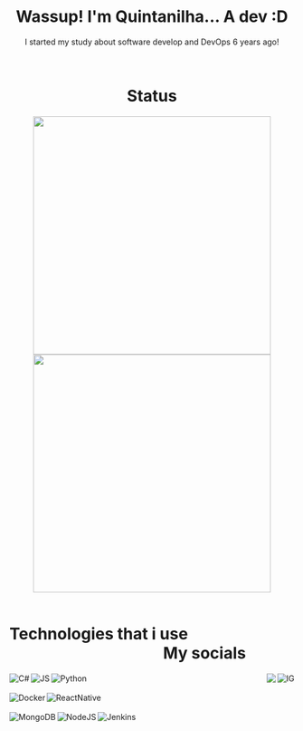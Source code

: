 <div align="center">
  <h1>Wassup! I'm Quintanilha... A dev :D</h1>
  <p>I started my study about software develop and DevOps 6 years ago!</p><br>
</div>

<div align="center">
  <h1>Status</h1>

  <img id="status" width="420em" border-color="#00000" src="https://github-readme-stats.vercel.app/api?username=QuintanilhaDev&show_icons=true&theme=nord&include_all_commits=true&count_private=true"/>
  <img width="420em" src="https://github-readme-stats.vercel.app/api/top-langs/?username=QuintanilhaDev&layout=compact&langs_count=7&theme=nord"/>
  
</div>
<div align="left"><br>
  <h1>Technologies that i use‎ ‎ ‎ ‎ ‎ ‎ ‎ ‎ ‎ ‎ ‎ ‎ ‎ ‎ ‎ ‎ ‎ ‎ ‎ ‎ ‎ ‎ ‎ ‎ ‎ ‎ ‎ ‎ ‎ ‎ ‎ ‎ ‎ ‎ ‎ ‎ ‎ ‎ ‎ ‎ ‎ ‎ ‎ ‎ ‎ ‎ ‎ ‎ ‎ ‎ ‎ ‎ ‎ ‎ ‎ ‎ ‎ ‎ ‎ ‎ ‎ ‎ ‎ ‎ ‎ ‎ ‎ ‎ ‎ ‎  My socials</h1>
  <img align="left" alt="C#" src="https://img.shields.io/badge/C%23-239120?style=for-the-badge&logo=c-sharp&logoColor=white">
  <a href="https://www.instagram.com/semhmateus/"><img align="right" alt="IG" src="https://img.shields.io/badge/Instagram-E4405F?style=for-the-badge&logo=instagram&logoColor=white"></a>
  <a href="https://www.linkedin.com/in/mateus-quintanilha-45464225b/"><img align="right" alt"LinkedIn" src="https://img.shields.io/badge/LinkedIn-0077B5?style=for-the-badge&logo=linkedin&logoColor=white"></a>
  <img align="left" alt="JS" src="https://img.shields.io/badge/JavaScript-F7DF1E?style=for-the-badge&logo=javascript&logoColor=black">
  <img align="left" alt="Python" src="https://img.shields.io/badge/Python-14354C?style=for-the-badge&logo=python&logoColor=white"><br><br>
  <img align="left" alt="Docker" src="https://img.shields.io/badge/Docker-2496ED?style=for-the-badge&logo=docker&logoColor=white">
  <img align="left" alt="ReactNative" src="https://img.shields.io/badge/React_Native-20232A?style=for-the-badge&logo=react&logoColor=61DAFB"><br><br>
  <img align="left" alt="MongoDB" src="https://img.shields.io/badge/MongoDB-4EA94B?style=for-the-badge&logo=mongodb&logoColor=white"> 
  <img align="left" alt="NodeJS" src="https://img.shields.io/badge/Node.js-43853D?style=for-the-badge&logo=node.js&logoColor=white">
  <img align="left" alt="Jenkins" src="https://img.shields.io/badge/Jenkins-D33833?style=for-the-badge&logo=jenkins&logoColor=white">
</div>

<div 

